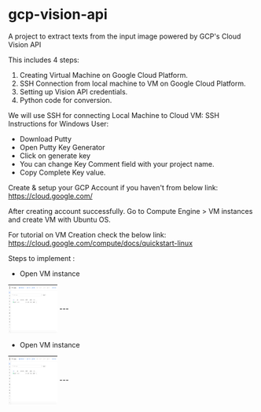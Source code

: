 # gcp-vision-api
A project to extract texts from the input image powered by GCP's Cloud Vision API

This includes 4 steps:
1.  Creating Virtual Machine on Google Cloud Platform.
2.  SSH Connection from local machine to VM on Google Cloud Platform.
3.  Setting up Vision API credentials.
4.  Python code for conversion.

We will use SSH for connecting Local Machine to Cloud VM: 
SSH Instructions for Windows User:
- Download Putty
- Open Putty Key Generator
- Click on generate key
- You can change Key Comment field with your project name.
- Copy Complete Key value.

Create & setup your GCP Account if you haven't from below link: 
https://cloud.google.com/

After creating account successfully. Go to Compute Engine > VM instances and
create VM with Ubuntu OS.

For tutorial on VM Creation check the below link:
https://cloud.google.com/compute/docs/quickstart-linux

Steps to implement :
-  Open VM instance
 
<img align="center" width="100" height="100" src="https://github.com/bhargavsonvane/gcp-vision-api/blob/main/images/openvminstance.png?raw=true">
---   

-  Open VM instance
 
<img align="center" width="100" height="100" src="https://github.com/bhargavsonvane/gcp-vision-api/blob/main/images/openvminstance.png?raw=true">
---   

